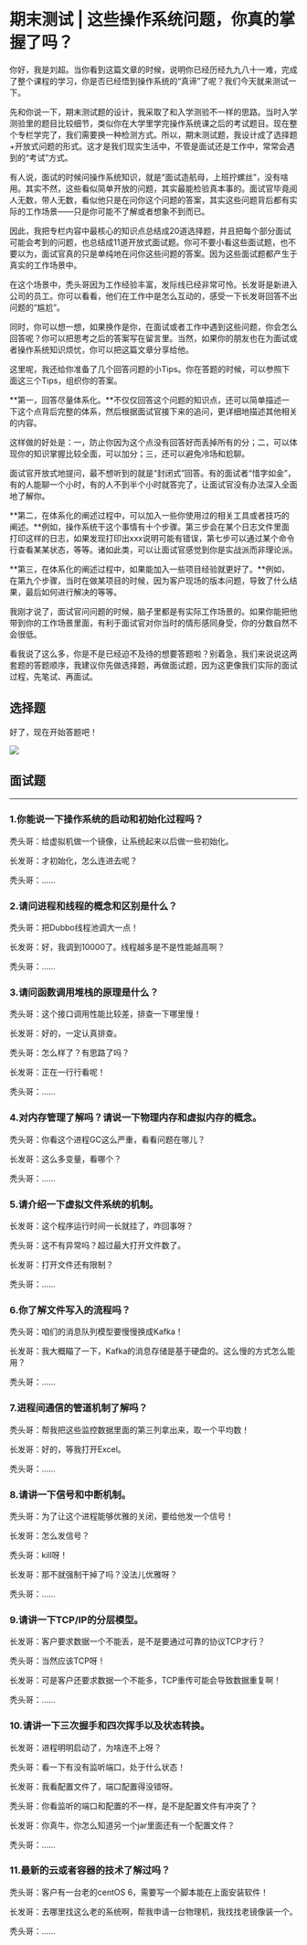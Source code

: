 # 期末测试 \| 这些操作系统问题，你真的掌握了吗？

你好，我是刘超。当你看到这篇文章的时候，说明你已经历经九九八十一难，完成了整个课程的学习，你是否已经悟到操作系统的“真谛”了呢？我们今天就来测试一下。

先和你说一下，期末测试题的设计，我采取了和入学测验不一样的思路。当时入学测验里的题目比较细节，类似你在大学里学完操作系统课之后的考试题目。现在整个专栏学完了，我们需要换一种检测方式。所以，期末测试题，我设计成了选择题+开放式问题的形式。这才是我们现实生活中，不管是面试还是工作中，常常会遇到的“考试”方式。

有人说，面试的时候问操作系统知识，就是“面试造航母，上班拧螺丝”，没有啥用。其实不然，这些看似简单开放的问题，其实最能检验真本事的。面试官毕竟阅人无数，带人无数，看似他只是在问你这个问题的答案，其实这些问题背后都有实际的工作场景——只是你可能不了解或者想象不到而已。

因此，我把专栏内容中最核心的知识点总结成20道选择题，并且把每个部分面试可能会考到的问题，也总结成11道开放式面试题。你可不要小看这些面试题，也不要以为，面试官真的只是单纯地在问你这些问题的答案。因为这些面试题都产生于真实的工作场景中。

在这个场景中，秃头哥因为工作经验丰富，发际线已经非常可怜。长发哥是新进入公司的员工。你可以看看，他们在工作中是怎么互动的，感受一下长发哥回答不出问题的“尴尬”。

<!-- [[[read_end]]] -->

<span class="orange">同时，你可以想一想，如果换作是你，在面试或者工作中遇到这些问题，你会怎么回答呢？你可以把思考之后的答案写在留言里。当然，如果你的朋友也在为面试或者操作系统知识烦忧，你可以把这篇文章分享给他。</span>

这里呢，我还给你准备了几个回答问题的小Tips。你在答题的时候，可以参照下面这三个Tips，组织你的答案。

**第一，回答尽量体系化。**不仅仅回答这个问题的知识点，还可以简单描述一下这个点背后完整的体系，然后根据面试官接下来的追问，更详细地描述其他相关的内容。

这样做的好处是：一，防止你因为这个点没有回答好而丢掉所有的分；二，可以体现你的知识掌握比较全面，可以加分；三，还可以避免冷场和尬聊。

面试官开放式地提问，最不想听到的就是“封闭式”回答。有的面试者“惜字如金”，有的人能聊一个小时，有的人不到半个小时就答完了，让面试官没有办法深入全面地了解你。

**第二，在体系化的阐述过程中，可以加入一些你使用过的相关工具或者技巧的阐述。**例如，操作系统干这个事情有十个步骤。第三步会在某个日志文件里面打印这样的日志，如果发现打印出xxx说明可能有错误，第七步可以通过某个命令行查看某某状态，等等。诸如此类，可以让面试官感觉到你是实战派而非理论派。

**第三，在体系化的阐述过程中，如果能加入一些项目经验就更好了。**例如，在第九个步骤，当时在做某项目的时候，因为客户现场的版本问题，导致了什么结果，最后如何进行解决的等等。

我刚才说了，面试官问问题的时候，脑子里都是有实际工作场景的。如果你能把他带到你的工作场景里面，有利于面试官对你当时的情形感同身受，你的分数自然不会很低。

看我说了这么多，你是不是已经迫不及待的想要答题啦？别着急，我们来说说这两套题的答题顺序，我建议你先做选择题，再做面试题，因为这更像我们实际的面试过程，先笔试、再面试。

## 选择题

好了，现在开始答题吧！

[![](<https://static001.geekbang.org/resource/image/28/a4/28d1be62669b4f3cc01c36466bf811a4.png>)](<http://time.geekbang.org/quiz/intro?act_id=152&exam_id=337>)

## 面试题

---

### 1\.你能说一下操作系统的启动和初始化过程吗？

秃头哥：给虚拟机做一个镜像，让系统起来以后做一些初始化。<br>

 长发哥：才初始化，怎么连进去呢？<br>

 秃头哥：……

### 2\.请问进程和线程的概念和区别是什么？

秃头哥：把Dubbo线程池调大一点！<br>

 长发哥：好，我调到10000了。线程越多是不是性能越高啊？<br>

 秃头哥：……

### 3\.请问函数调用堆栈的原理是什么？

秃头哥：这个接口调用性能比较差，排查一下哪里慢！<br>

 长发哥：好的，一定认真排查。<br>

 秃头哥：怎么样了？有思路了吗？<br>

 长发哥：正在一行行看呢！<br>

 秃头哥：……

### 4\.对内存管理了解吗？请说一下物理内存和虚拟内存的概念。

秃头哥：你看这个进程GC这么严重，看看问题在哪儿？<br>

 长发哥：这么多变量，看哪个？<br>

 秃头哥：……

### 5\.请介绍一下虚拟文件系统的机制。

长发哥：这个程序运行时间一长就挂了，咋回事呀？<br>

 秃头哥：这不有异常吗？超过最大打开文件数了。<br>

 长发哥：打开文件还有限制？<br>

 秃头哥：……

### 6\.你了解文件写入的流程吗？

秃头哥：咱们的消息队列模型要慢慢换成Kafka！<br>

 长发哥：我大概瞄了一下，Kafka的消息存储是基于硬盘的。这么慢的方式怎么能用？<br>

 秃头哥：……

### 7\.进程间通信的管道机制了解吗？

秃头哥：帮我把这些监控数据里面的第三列拿出来，取一个平均数！<br>

 长发哥：好的，等我打开Excel。<br>

 秃头哥：……

### 8\.请讲一下信号和中断机制。

秃头哥：为了让这个进程能够优雅的关闭，要给他发一个信号！<br>

 长发哥：怎么发信号？<br>

 秃头哥：kill呀！<br>

 长发哥：那不就强制干掉了吗？没法儿优雅呀？<br>

 秃头哥：……

### 9\.请讲一下TCP/IP的分层模型。

长发哥：客户要求数据一个不能丢，是不是要通过可靠的协议TCP才行？<br>

 秃头哥：当然应该TCP呀！<br>

 长发哥：可是客户还要求数据一个不能多，TCP重传可能会导致数据重复啊！<br>

 秃头哥：……

### 10\.请讲一下三次握手和四次挥手以及状态转换。

长发哥：进程明明启动了，为啥连不上呀？<br>

 秃头哥：看一下有没有监听端口，处于什么状态！<br>

 长发哥：我看配置文件了，端口配置得没错呀。<br>

 秃头哥：你看监听的端口和配置的不一样，是不是配置文件有冲突了？<br>

 长发哥：你真牛，你怎么知道另一个jar里面还有一个配置文件？<br>

 秃头哥：……

### 11\.最新的云或者容器的技术了解过吗？

秃头哥：客户有一台老的centOS 6，需要写一个脚本能在上面安装软件！<br>

 长发哥：去哪里找这么老的系统啊，帮我申请一台物理机，我找找老镜像装一个。<br>

 秃头哥：……

